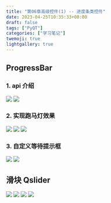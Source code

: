 ```yaml
---
title: "第06章高级控件(1) -- 进度条类控件"
date: 2023-04-25T10:35:33+08:00
draft: false
tags: ["PyQT"]
categories: ["学习笔记"]
twemoji: true
lightgallery: true
---
```


## ProgressBar

### 1. api 介绍
![](./image/2023-04-25-10-39-21.png)
![](./image/2023-04-25-10-39-44.png)

### 2. 实现跑马灯效果
![](./image/2023-04-25-10-51-21.png)
![](./image/2023-04-25-10-51-44.png)
![](./image/2023-04-25-10-43-49.png)

### 3. 自定义等待提示框
![](./image/2023-04-25-15-59-11.png)
![](./image/2023-04-25-10-53-39.png)
## 滑块 Qslider
![](./image/2023-04-25-10-48-23.png)
![](./image/2023-04-25-10-56-40.png)
![](./image/2023-04-25-10-56-08.png)
![](./image/2023-04-25-11-00-01.png)
